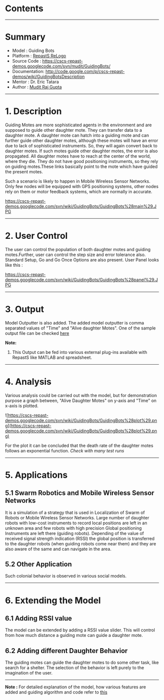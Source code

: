 # Contents #




---


# Summary #

  * Model        : Guiding Bots
  * Platform     : [RepastS ReLogo](RepastSReLogo.md)
  * Source Code  : https://cscs-repast-demos.googlecode.com/svn/mudit/GuidingBots/
  * Documentation: http://code.google.com/p/cscs-repast-demos/wiki/GuidingBotsDescription
  * Mentor       : Dr. Eric Tatara
  * Author       : [Mudit Raj Gupta](Mudit.md)


---


# 1. Description #

Guiding Motes are more sophisticated agents in the environment and are supposed to guide other daughter mote. They can transfer data to a daughter mote. A daughter mote can hatch into a guiding mote and can further guide other daughter motes, although these motes will have an error due to lack of sophisticated instruments. So, they will again convert back to daughter motes. If such motes guide other daughter motes, the error is also propagated.  All daughter motes have to reach at the center of the world, where they die. They do not have good positioning instruments, so they rely on guiding motes.These links basically point to the mote which have guided the present motes.

Such a scenario is likely to happen in Mobile Wireless Sensor Networks. Only few nodes will be equipped with GPS positioning systems, other nodes rely on them or motor feedback systems, which are normally in accurate.

https://cscs-repast-demos.googlecode.com/svn/wiki/GuidingBots/GuidingBots%28main%29.JPG


---


# 2. User Control #

The user can control the population of both daughter motes and guiding motes.Further, user can control the step size and error tolerance also. Standard Setup, Go and Go Once Options are also present. User Panel looks like this :

https://cscs-repast-demos.googlecode.com/svn/wiki/GuidingBots/GuidingBots%28panel%29.JPG



---


# 3. Output #

Model Outputter is also added. The added model outputter is comma separated values of "Time" and "Alive daughter Motes". One of the sample output file can be checked [here](https://code.google.com/p/cscs-repast-demos/source/browse/wiki/GuidingBots/Model%20Output.txt)

**Note:**

  1. This Output can be fed into various external plug-ins available with RepastS like MATLAB and spreadsheet.


---


# 4. Analysis #

Various analysis could be carried out with the model, but for demonstration purpose a graph between, "Alive Daughter Motes" on y-axis and "Time" on x-axis is plotted.

![https://cscs-repast-demos.googlecode.com/svn/wiki/GuidingBots/GuidingBots%28plot%29.png](https://cscs-repast-demos.googlecode.com/svn/wiki/GuidingBots/GuidingBots%28plot%29.png)

For the plot it can be concluded that the death rate of the daughter motes follows an exponential function. _Check with many test runs_


---


# 5. Applications #

## 5.1 Swarm Robotics and Mobile Wireless Sensor Networks ##

It is a simulation of a strategy that is used in Localization of Swarm of Robots or Mobile Wireless Sensor Networks. Large number of daughter robots with low-cost instruments to record local positions are left in an unknown area and few robots with high precision Global positioning Instruments are left there (guiding robots). Depending of the value of received signal strength indication (RSSI) the global position is transferred to the daughter robots (when guiding robots come near them) and they are also aware of the same and can navigate in the area.

## 5.2 Other Application ##

Such colonial behavior is observed in various social models.


---


# 6. Extending the Model #

## 6.1 Adding RSSI value ##

The model can be extended by adding a RSSI value slider. This will control from how much distance a guiding mote can guide a daughter mote.

## 6.2 Adding different Daughter Behavior ##

The guiding motes can guide the daughter motes to do some other task, like search for a shelter. The selection of the behavior is left purely to the imagination of the user.


---


**Note :** For detailed explanation of the model, how various features are added and guiding algorithm and code refer to [this](http://code.google.com/p/cscs-repast-demos/wiki/GuidingBotsDescription)